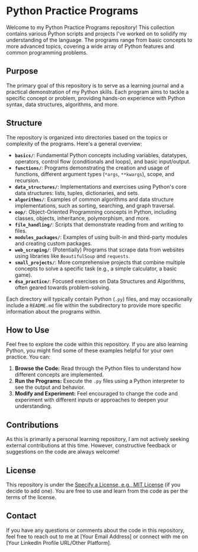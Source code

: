 # Python Practice Programs

Welcome to my Python Practice Programs repository! This collection contains various Python scripts and projects I've worked on to solidify my understanding of the language. The programs range from basic concepts to more advanced topics, covering a wide array of Python features and common programming problems.

## Purpose

The primary goal of this repository is to serve as a learning journal and a practical demonstration of my Python skills. Each program aims to tackle a specific concept or problem, providing hands-on experience with Python syntax, data structures, algorithms, and more.

## Structure

The repository is organized into directories based on the topics or complexity of the programs. Here's a general overview:

- **`basics/`**: Fundamental Python concepts including variables, datatypes, operators, control flow (conditionals and loops), and basic input/output.
- **`functions/`**: Programs demonstrating the creation and usage of functions, different argument types (`*args`, `**kwargs`), scope, and recursion.
- **`data_structures/`**: Implementations and exercises using Python's core data structures: lists, tuples, dictionaries, and sets.
- **`algorithms/`**: Examples of common algorithms and data structure implementations, such as sorting, searching, and graph traversal.
- **`oop/`**: Object-Oriented Programming concepts in Python, including classes, objects, inheritance, polymorphism, and more.
- **`file_handling/`**: Scripts that demonstrate reading from and writing to files.
- **`modules_packages/`**: Examples of using built-in and third-party modules and creating custom packages.
- **`web_scraping/`**: (Potentially) Programs that scrape data from websites using libraries like `BeautifulSoup` and `requests`.
- **`small_projects/`**: More comprehensive projects that combine multiple concepts to solve a specific task (e.g., a simple calculator, a basic game).
- **`dsa_practice/`**: Focused exercises on Data Structures and Algorithms, often geared towards problem-solving.

Each directory will typically contain Python (`.py`) files, and may occasionally include a `README.md` file within the subdirectory to provide more specific information about the programs within.

## How to Use

Feel free to explore the code within this repository. If you are also learning Python, you might find some of these examples helpful for your own practice. You can:

1.  **Browse the Code:** Read through the Python files to understand how different concepts are implemented.
2.  **Run the Programs:** Execute the `.py` files using a Python interpreter to see the output and behavior.
3.  **Modify and Experiment:** Feel encouraged to change the code and experiment with different inputs or approaches to deepen your understanding.

## Contributions

As this is primarily a personal learning repository, I am not actively seeking external contributions at this time. However, constructive feedback or suggestions on the code are always welcome!

## License

This repository is under the [Specify a License, e.g., MIT License](LICENSE) (if you decide to add one). You are free to use and learn from the code as per the terms of the license.

## Contact

If you have any questions or comments about the code in this repository, feel free to reach out to me at [Your Email Address] or connect with me on [Your LinkedIn Profile URL/Other Platform].
